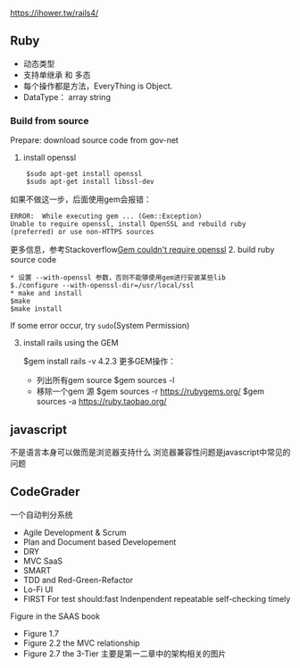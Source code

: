 https://ihower.tw/rails4/

## Ruby
* 动态类型
* 支持单继承 和 多态
* 每个操作都是方法，EveryThing is Object.
* DataType： array string 

### Build from source

Prepare: download source code from gov-net
1. install openssl

```shell
	$sudo apt-get install openssl 
	$sudo apt-get install libssl-dev
```
如果不做这一步，后面使用gem会报错：

	ERROR:  While executing gem ... (Gem::Exception)
    Unable to require openssl, install OpenSSL and rebuild ruby (preferred) or use non-HTTPS sources

更多信息，参考Stackoverflow[Gem couldn't require openssl](http://stackoverflow.com/questions/21201493/couldnt-require-openssl-in-ruby)
2. build ruby source code

	* 设置 --with-openssl 参数，否则不能够使用gem进行安装某些lib
	$./configure --with-openssl-dir=/usr/local/ssl
	* make and install 
	$make
	$make install

If some error occur, try `sudo`(System Permission)

3. install rails using the GEM

	$gem install rails -v 4.2.3
更多GEM操作：
	* 列出所有gem source
	$gem sources -l
	* 移除一个gem 源
	$gem sources -r https://rubygems.org/
	$gem sources -a https://ruby.taobao.org/

## javascript
不是语言本身可以做而是浏览器支持什么
浏览器兼容性问题是javascript中常见的问题

## CodeGrader
一个自动判分系统


* Agile Development & Scrum
* Plan and Document based Developement
* DRY
* MVC SaaS
* SMART 
* TDD and Red-Green-Refactor
* Lo-Fi UI 
* FIRST For test should:fast Indenpendent repeatable self-checking timely

Figure in the SAAS book
* Figure 1.7 
* Figure 2.2 the MVC relationship
* Figure 2.7 the 3-Tier 
主要是第一二章中的架构相关的图片


